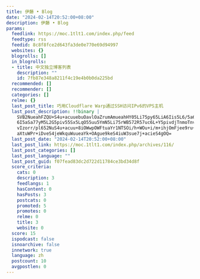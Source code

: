 ```yaml
---
title: 伊藤 • Blog
date: "2024-02-14T20:52:00+08:00"
description: 伊藤 • Blog
params:
  feedlink: https://moc.1tlt1.com/index.php/feed
  feedtype: rss
  feedid: 8c8f8fce2d643fa3de0e770e69d94997
  websites: {}
  blogrolls: []
  in_blogrolls:
  - title: 中文独立博客列表
    description: ""
    id: 7fb87e348a8211f4c19e4b0b0da225bd
  recommended: []
  recommender: []
  categories: []
  relme: {}
  last_post_title: 巧用Cloudflare Warp通过SSH访问IPv6的VPS主机
  last_post_description: !!binary |
    SVB2NueahFZQU+S4u+acuuebuOavlOaZrumAmueahHY05Li75py65LiA6Iis5L6/5a6c5b
    6I5aSa77yM5L2G5piv55Sx5LqO55uu5YmN5Li75rWB572R57uc6L+Y5pivdjTnmoTnvZHv
    vIzorr/pl652NuS4u+acuu+8iOWwpOWFtuaYr1NTSOi/h+WOu+i/m+ihjOmFjee9ru+8ie
    aXtuWPr+iDveS4jeWkquWuueaYk+OAgue9keS4iuW3sue7j+acieS4gOQ=
  last_post_date: "2024-02-14T20:52:00+08:00"
  last_post_link: https://moc.1tlt1.com/index.php/archives/116/
  last_post_categories: []
  last_post_language: ""
  last_post_guid: f07fead83dc2d722d11784ce3bd34d8f
  score_criteria:
    cats: 0
    description: 3
    feedlangs: 1
    hasContent: 0
    hasPosts: 3
    postcats: 0
    promoted: 5
    promotes: 0
    relme: 0
    title: 3
    website: 0
  score: 15
  ispodcast: false
  isnoarchive: false
  innetwork: true
  language: zh
  postcount: 10
  avgpostlen: 0
---
```

